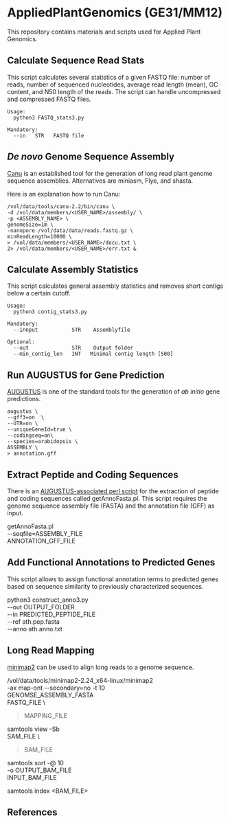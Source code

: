 # AppliedPlantGenomics (GE31/MM12)
This repository contains materials and scripts used for Applied Plant Genomics.

## Calculate Sequence Read Stats ##
This script calculates several statistics of a given FASTQ file: number of reads, number of sequenced nucleotides, average read length (mean), GC content, and N50 length of the reads. The script can handle uncompressed and compressed FASTQ files.



```
Usage:
  python3 FASTQ_stats3.py
 
Mandatory:
  --in   STR   FASTQ file
```



## _De novo_ Genome Sequence Assembly ##
[Canu]() is an established tool for the generation of long read plant genome sequence assemblies. Alternatives are miniasm, Flye, and shasta.

Here is an explanation how to run Canu:


```
/vol/data/tools/canu-2.2/bin/canu \
-d /vol/data/members/<USER_NAME>/assembly/ \
-p <ASSEMBLY_NAME> \
genomeSize=1m \
-nanopore /vol/data/data/reads.fastq.gz \
minReadLength=10000 \
> /vol/data/members/<USER_NAME>/docu.txt \
2> /vol/data/members/<USER_NAME>/err.txt &
```

## Calculate Assembly Statistics ##
This script calculates general assembly statistics and removes short contigs below a certain cutoff.

```
Usage:
  python3 contig_stats3.py
 
Mandatory:
  --innput           STR    Assemblyfile
 		
Optional:
  --out              STR    Output folder
  --min_contig_len   INT   Minimal contig length [500]
```


## Run AUGUSTUS for Gene Prediction ###
[AUGUSTUS]() is one of the standard tools for the generation of _ab initio_ gene predictions. 

```
augustus \
--gff3=on  \
--UTR=on \
--uniqueGeneId=true \
--codingseq=on\
--species=arabidopsis \
ASSEMBLY \
> annotation.gff
```


## Extract Peptide and Coding Sequences ##
There is an [AUGUSTUS-associated perl script](https://bioinf.uni-greifswald.de/augustus/binaries/scripts/) for the extraction of peptide and coding sequences called getAnnoFasta.pl. This script requires the genome sequence assembly file (FASTA) and the annotation file (GFF) as input.

getAnnoFasta.pl \
--seqfile=ASSEMBLY_FILE \
ANNOTATION_GFF_FILE


## Add Functional Annotations to Predicted Genes ##
This script allows to assign functional annotation terms to predicted genes based on sequence similarity to previously characterized sequences.

python3 construct_anno3.py \
--out OUTPUT_FOLDER \
--in PREDICTED_PEPTIDE_FILE \
--ref ath.pep.fasta \
--anno ath.anno.txt


## Long Read Mapping ##
[minimap2]() can be used to align long reads to a genome sequence.


/vol/data/tools/minimap2-2.24_x64-linux/minimap2 \
-ax map-ont --secondary=no -t 10 \
GENOMSE_ASSEMBLY_FASTA \
FASTQ_FILE \
> MAPPING_FILE


samtools view -Sb \
SAM_FILE \
> BAM_FILE


samtools sort -@ 10 \
-o OUTPUT_BAM_FILE \
INPUT_BAM_FILE


samtools index <BAM_FILE>



## References ##



